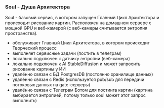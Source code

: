 ### Soul - Душа Архитектора

Soul - базовый сервис, в котором запущен Главный Цикл Архитектора и происходит рисование картин.
Расположен на домашнем сервере с мощной GPU и веб-камерой (с веб-камеры считывается энтропия пространства).

- обслуживает Главный Цикл Архитектора, в котором происходит Творческий процесс
- выполняет сервисные задачи (постить в телеграм)
- локально подключен к датчику энтропии (веб-камера)
- локально подключен к AI StableDiffusion и может запросить рисование картины у ИИ
- удалённо связан с БД PostgresDB (постоянно хранилище данных)
- удалённо связан с Redis (используется pub/sub для передачи потоковых данных на gate-серверы)
- удалённо связан с Телеграм Ботом для постинга картин (картина выбирается энтропией, потому только soul может этот
  запрос выполнить)